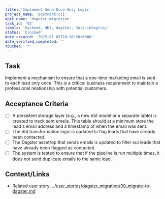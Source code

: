 ```yaml
---
title: 'Implement Send-Once-Only Logic'
project_name: 'postmark-cli'
epic_name: 'dagster_migration'
task_id: '02'
labels: 'backend, dbt, dagster, data-integrity'
status: 'blocked'
date_created: '2025-07-09T10:10:00+0000'
date_verified_completed: ''
touched: '*'
---
```


## Task

Implement a mechanism to ensure that a one-time marketing email is sent to each lead only once. This is a critical business requirement to maintain a professional relationship with potential customers.

## Acceptance Criteria

- [ ] A persistent storage layer (e.g., a new dbt model or a separate table) is created to track sent emails. This table should at a minimum store the lead's email address and a timestamp of when the email was sent.
- [ ] The dbt transformation logic is updated to flag leads that have already been contacted.
- [ ] The Dagster asset/op that sends emails is updated to filter out leads that have already been flagged as contacted.
- [ ] The system is tested to ensure that if the pipeline is run multiple times, it does not send duplicate emails to the same lead.

## Context/Links

- Related user story: [../user_stories/dagster_migration/00_migrate-to-dagster.md](./../user_items/dagster_migration/00_migrate-to-dagster.md)

